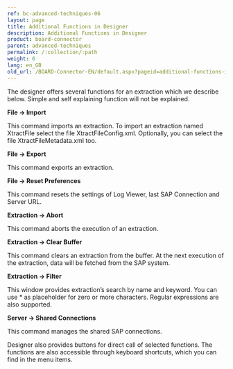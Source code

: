 ```yaml
---
ref: bc-advanced-techniques-06
layout: page
title: Additional Functions in Designer
description: Additional Functions in Designer
product: board-connector
parent: advanced-techniques
permalink: /:collection/:path
weight: 6
lang: en_GB
old_url: /BOARD-Connector-EN/default.aspx?pageid=additional-functions-in-designer
---	
```


The designer offers several functions for an extraction which we describe below. Simple and self explaining function will not be explained.

**File -> Import**

This command imports an extraction. To import an extraction named XtractFile select the file XtractFileConfig.xml. Optionally, you can select the file XtractFileMetadata.xml too.

**File -> Export**

This command exports an extraction.

**File -> Reset Preferences**

This command resets the settings of Log Viewer, last SAP Connection and Server URL.

**Extraction -> Abort**

This command aborts the execution of an extraction.

**Extraction -> Clear Buffer**

This command clears an extraction from the buffer. At the next execution of the extraction, data will be fetched from the SAP system.

**Extraction -> Filter**

This window provides extraction’s search by name and keyword. You can use * as placeholder for zero or more characters. Regular expressions are also supported.


**Server -> Shared Connections**

This command manages the shared SAP connections.

Designer also provides buttons for direct call of selected functions. The functions are also accessible through keyboard shortcuts, which you can find in the menu items.

